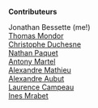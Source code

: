 **Contributeurs**

Jonathan Bessette (me!)  
[Thomas Mondor](https://github.com/TomMondor/)  
[Christophe Duchesne](https://github.com/cduchesne1)  
[Nathan Paquet](https://github.com/NathPaquet)  
[Antony Martel](https://github.com/Anto2223)  
[Alexandre Mathieu](https://github.com/alexmathieu22)  
[Alexandre Aubut](https://github.com/alexaubut)  
[Laurence Campeau](https://github.com/Laurence-Campeau)  
[Ines Mrabet](https://github.com/Ines-Mrabet)
